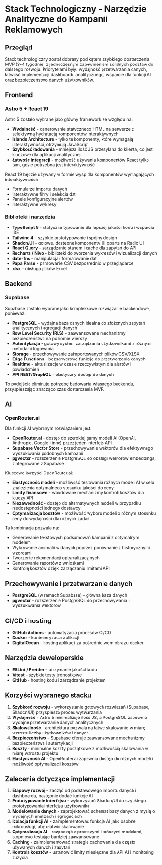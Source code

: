 # Stack Technologiczny - Narzędzie Analityczne do Kampanii Reklamowych

## Przegląd

Stack technologiczny został dobrany pod kątem szybkiego dostarczenia MVP (3-4 tygodnie) z jednoczesnym zapewnieniem solidnych podstaw do dalszego rozwoju. Priorytetami były: wydajność przetwarzania danych, łatwość implementacji dashboardu analitycznego, wsparcie dla funkcji AI oraz bezpieczeństwo danych użytkowników.

## Frontend

### Astro 5 + React 19

Astro 5 zostało wybrane jako główny framework ze względu na:
- **Wydajność** - generowanie statycznego HTML na serwerze z selektywną hydratacją komponentów interaktywnych
- **Islands Architecture** - tylko te komponenty, które wymagają interaktywności, otrzymują JavaScript
- **Szybkość ładowania** - mniejsza ilość JS przesyłana do klienta, co jest kluczowe dla aplikacji analitycznej
- **Łatwość integracji** - możliwość używania komponentów React tylko tam, gdzie potrzebna jest interaktywność

React 19 będzie używany w formie wysp dla komponentów wymagających interaktywności:
- Formularze importu danych
- Interaktywne filtry i selekcja dat
- Panele konfiguracyjne alertów
- Interaktywne wykresy

### Biblioteki i narzędzia

- **TypeScript 5** - statyczne typowanie dla lepszej jakości kodu i wsparcia IDE
- **Tailwind 4** - szybkie prototypowanie i spójny design
- **Shadcn/UI** - gotowe, dostępne komponenty UI oparte na Radix UI
- **React Query** - zarządzanie stanem i cache dla zapytań do API
- **Recharts / Nivo** - biblioteki do tworzenia wykresów i wizualizacji danych
- **date-fns** - manipulacja i formatowanie dat
- **Papa Parse** - parsowanie CSV bezpośrednio w przeglądarce
- **xlsx** - obsługa plików Excel

## Backend

### Supabase

Supabase zostało wybrane jako kompleksowe rozwiązanie backendowe, ponieważ:
- **PostgreSQL** - wydajna baza danych idealna do złożonych zapytań analitycznych i agregacji danych
- **Row Level Security (RLS)** - zaawansowane mechanizmy bezpieczeństwa na poziomie wierszy
- **Autentykacja** - gotowy system zarządzania użytkownikami z różnymi metodami logowania
- **Storage** - przechowywanie zaimportowanych plików CSV/XLSX
- **Edge Functions** - bezserwerowe funkcje do przetwarzania danych
- **Realtime** - aktualizacje w czasie rzeczywistym dla alertów i powiadomień
- **API REST/GraphQL** - elastyczny dostęp do danych

To podejście eliminuje potrzebę budowania własnego backendu, przyspieszając znacząco czas dostarczenia MVP.

## AI

### OpenRouter.ai

Dla funkcji AI wybranym rozwiązaniem jest:
- **OpenRouter.ai** - dostęp do szerokiej gamy modeli AI (OpenAI, Anthropic, Google i inne) przez jeden interfejs API
- **Supabase Vector Store** - przechowywanie wektorów dla efektywnego wyszukiwania podobnych kampanii
- **pgvector** - rozszerzenie PostgreSQL do obsługi wektorów embeddings, zintegrowane z Supabase

Kluczowe korzyści OpenRouter.ai:
- **Elastyczność modeli** - możliwość testowania różnych modeli AI w celu znalezienia optymalnego stosunku jakości do ceny
- **Limity finansowe** - wbudowane mechanizmy kontroli kosztów dla kluczy API
- **Niezawodność** - dostęp do alternatywnych modeli w przypadku niedostępności jednego dostawcy
- **Optymalizacja kosztów** - możliwość wyboru modeli o różnym stosunku ceny do wydajności dla różnych zadań

Ta kombinacja pozwala na:
- Generowanie tekstowych podsumowań kampanii z optymalnym modelem
- Wykrywanie anomalii w danych poprzez porównanie z historycznymi wzorcami
- Tworzenie rekomendacji optymalizacyjnych
- Generowanie raportów z wnioskami
- Kontrolę kosztów dzięki zarządzaniu limitami API

## Przechowywanie i przetwarzanie danych

- **PostgreSQL** (w ramach Supabase) - główna baza danych
- **pgvector** - rozszerzenie PostgreSQL do przechowywania i wyszukiwania wektorów

## CI/CD i hosting

- **GitHub Actions** - automatyzacja procesów CI/CD
- **Docker** - konteneryzacja aplikacji
- **DigitalOcean** - hosting aplikacji za pośrednictwem obrazu docker

## Narzędzia deweloperskie

- **ESLint / Prettier** - utrzymanie jakości kodu
- **Vitest** - szybkie testy jednostkowe
- **GitHub** - hosting kodu i zarządzanie projektem

## Korzyści wybranego stacku

1. **Szybkość rozwoju** - wykorzystanie gotowych rozwiązań (Supabase, Shadcn/UI) przyspiesza proces wytwarzania
2. **Wydajność** - Astro 5 minimalizuje ilość JS, a PostgreSQL zapewnia wydajne przetwarzanie danych analitycznych
3. **Skalowalność** - architektura pozwala na łatwe skalowanie w miarę wzrostu liczby użytkowników i danych
4. **Bezpieczeństwo** - Supabase oferuje zaawansowane mechanizmy bezpieczeństwa i autentykacji
5. **Koszty** - minimalne koszty początkowe z możliwością skalowania w miarę wzrostu projektu
6. **Elastyczność AI** - OpenRouter.ai zapewnia dostęp do różnych modeli i możliwość optymalizacji kosztów

## Zalecenia dotyczące implementacji

1. **Etapowy rozwój** - zacząć od podstawowego importu danych i dashboardu, następnie dodać funkcje AI
2. **Prototypowanie interfejsu** - wykorzystać Shadcn/UI do szybkiego prototypowania interfejsu użytkownika
3. **Modelowanie danych** - zaprojektować schemat bazy danych z myślą o wydajnych analizach i agregacjach
4. **Izolacja funkcji AI** - zaimplementować funkcje AI jako osobne mikrousługi, aby ułatwić skalowanie
5. **Optymalizacja AI** - rozpocząć z prostszymi i tańszymi modelami, stopniowo testując bardziej zaawansowane
6. **Caching** - zaimplementować strategię cachowania dla często używanych danych i zapytań
7. **Kontrola kosztów** - ustanowić limity miesięczne dla API AI i monitoring zużycia 